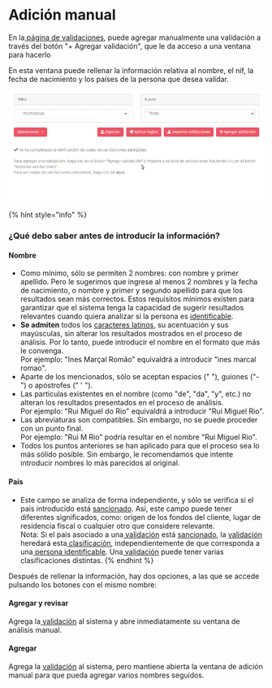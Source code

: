 # Adición manual

En la[ página de validaciones](./), puede agregar manualmente una validación a través del botón "+ Agregar validación", que le da acceso a una ventana para hacerlo

En esta ventana puede rellenar la información relativa al nombre, el nif, la fecha de nacimiento y los países de la persona que desea validar.

![](../../.gitbook/assets/gif-validação.gif)

{% hint style="info" %}
### &#x20;¿Qué debo saber antes de introducir la información?

#### Nombre

* Como mínimo, sólo se permiten 2 nombres: con nombre y primer apellido. Pero le sugerimos que ingrese al menos 2 nombres y la fecha de nacimiento, o nombre y primer y segundo apellido para que los resultados sean más correctos. Estos requisitos mínimos existen para garantizar que el sistema tenga la capacidad de sugerir resultados relevantes cuando quiera analizar si la persona es [identificable](../../glossario/glossario-aplicacao.md#pessoa-identificavel).
* **Se admiten** todos los [caracteres latinos](https://en.wikipedia.org/wiki/ISO/IEC\_8859-1), su acentuación y sus mayúsculas, sin alterar los resultados mostrados en el proceso de análisis. Por lo tanto, puede introducir el nombre en el formato que más le convenga.\
  Por ejemplo: "Ines Marçal Romão" equivaldrá a introducir "ines marcal romao".
* Aparte de los mencionados, sólo se aceptan espacios (" "), guiones ("-") o apóstrofes (" ' ").
* Las partículas existentes en el nombre (como "de", "da", "y", etc.) no alteran los resultados presentados en el proceso de análisis.\
  Por ejemplo: "Rui Miguel do Rio" equivaldrá a introducir "Rui Miguel Rio".
* Las abreviaturas son compatibles. Sin embargo, no se puede proceder con un punto final.\
  Por ejemplo: "Rui M Rio" podría resultar en el nombre "Rui Miguel Rio".
* Todos los puntos anteriores se han aplicado para que el proceso sea lo más sólido posible. Sin embargo, le recomendamos que intente introducir nombres lo más parecidos al original.

#### País

* Este campo se analiza de forma independiente, y sólo se verifica si el país introducido está [sancionado](../../glossario/glossario-aplicacao.md#pais-sancionado). Así, este campo puede tener diferentes significados, como: origen de los fondos del cliente, lugar de residencia fiscal o cualquier otro que considere relevante.\
  Nota: Si el país asociado a una[ validación](../../glossario/glossario-aplicacao.md#validacion) está [sancionado](../../glossario/glossario-aplicacao.md#pais-sancionado), la [validación](../../glossario/glossario-aplicacao.md#validacion) heredará esta[ clasificación](../../glossario/glossario-aplicacao.md#validacion), independientemente de que corresponda a una[ persona identificable](../../glossario/glossario-aplicacao.md#persona-identificable). Una[ validación](../../glossario/glossario-aplicacao.md#validacion) puede tener varias clasificaciones distintas.&#x20;
{% endhint %}

Después de rellenar la información, hay dos opciones, a las que se accede pulsando los botones con el mismo nombre:

#### Agregar y revisar

Agrega la[ validación](../../glossario/glossario-aplicacao.md#validacion) al sistema y abre inmediatamente su ventana de análisis manual.

#### Agregar&#x20;

Agrega la [validación](../../glossario/glossario-aplicacao.md#validacion) al sistema, pero mantiene abierta la ventana de adición manual para que pueda agregar varios nombres seguidos.

